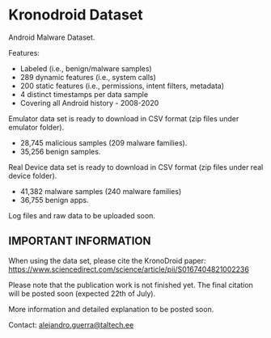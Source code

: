 # Kronodroid Dataset
Android Malware Dataset. 

Features:

- Labeled (i.e., benign/malware samples)
- 289 dynamic features (i.e., system calls)
- 200 static features (i.e., permissions, intent filters, metadata)
- 4 distinct timestamps per data sample
- Covering all Android history - 2008-2020


Emulator data set is ready to download in CSV format (zip files under emulator folder). 
  - 28,745 malicious samples (209 malware families).
  - 35,256 benign samples.

Real Device data set is ready to download in CSV format (zip files under real device folder).  
  - 41,382 malware samples (240 malware families)
  - 36,755 benign apps.


Log files and raw data to be uploaded soon. 

## IMPORTANT INFORMATION

When using the data set, please cite the KronoDroid paper:
https://www.sciencedirect.com/science/article/pii/S0167404821002236 

Please note that the publication work is not finished yet. The final citation will be posted soon (expected 22th of July).


More information and detailed explanation to be posted soon.

Contact: alejandro.guerra@taltech.ee



